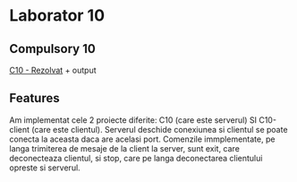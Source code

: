 # Laborator 10
## Compulsory 10
[C10 - Rezolvat](Rezolvat) + output
## Features
Am implementat cele 2 proiecte diferite:  C10 (care este serverul) SI C10-client (care este clientul). Serverul deschide conexiunea si clientul se poate conecta la aceasta daca are acelasi port. Comenzile immplementate, pe langa trimiterea de mesaje de la client la server, sunt exit, care deconecteaza clientul, si stop, care pe langa deconectarea clientului opreste si serverul.
